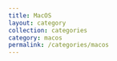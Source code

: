 ```yaml
---
title: MacOS
layout: category
collection: categories
category: macos
permalink: /categories/macos
---
```

